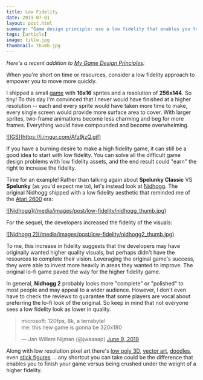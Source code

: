 ```yaml
---
title: Low Fidelity
date: 2019-07-01
layout: post.html
summary: "Game design principle: use a low fidelity that enables you to move quickly."
tags: [article]
image: title.jpg
thumbnail: thumb.jpg
---
```


_Here's a recent addition to [My Game Design Principles](/post/game-design-principles/):_

When you're short on time or resources, consider a low fidelity approach to empower you to move more quickly.

I shipped a small [game](/post/indie-game-sim/) with **16x16** sprites and a resolution of **256x144**. So tiny! To this day I'm convinced that I never would have finished at a higher resolution -- each and every sprite would have taken more time to make, every single screen would provide more surface area to cover. With larger sprites, two-frame animations become less charming and beg for more frames. Everything would have compounded and become overwhelming.

<div>
  <a href="/post/indie-game-sim/">
    ![IGS](https://i.imgur.com/Afz9jzQ.gif)
  </a>
</div>

If you have a burning desire to make a high fidelity game, it can still be a good idea to start with low fidelity. You can solve all the difficult game design problems with low fidelity assets, and the end result could "earn" the right to increase the fidelity.

Time for an example! Rather than talking again about **Spelunky Classic** VS **Spelunky** (as you'd expect me to), let's instead look at [Nidhogg](http://nidhogggame.com/). The original Nidhogg shipped with a low fidelity aesthetic that reminded me of the [Atari 2600](https://en.wikipedia.org/wiki/Atari_2600) era:

<div>
  <a href="/media/images/post/low-fidelity/nidhogg.jpg">
    ![Nidhogg](/media/images/post/low-fidelity/nidhogg_thumb.jpg)
  </a>
</div>

For the sequel, the developers increased the fidelity of the visuals:

<div>
  <a href="/media/images/post/low-fidelity/nidhogg2.jpg">
    ![Nidhogg 2](/media/images/post/low-fidelity/nidhogg2_thumb.jpg)
  </a>
</div>

To me, this increase in fidelity suggests that the developers may have originally wanted higher quality visuals, but perhaps didn't have the resources to complete their vision. Leveraging the original game's success, they were able to invest more heavily in areas they wanted to improve. The original lo-fi game paved the way for the higher fidelity game.

In general, **Nidhogg 2** probably looks more "complete" or "polished" to most people and may appeal to a wider audience. However, I don't even have to check the reviews to guarantee that some players are vocal about preferring the lo-fi look of the original. So keep in mind that not everyone sees a low fidelity look as lower in quality.

<blockquote class="twitter-tweet" data-lang="en"><p lang="en" dir="ltr">microsoft: 120fps, 8k, a terrabyte!<br>me: this new game is gonna be 320x180</p>&mdash; Jan Willem Nijman (@jwaaaap) <a href="https://twitter.com/jwaaaap/status/1137838551230492673?ref_src=twsrc%5Etfw">June 9, 2019</a></blockquote>
<script async src="https://platform.twitter.com/widgets.js" charset="utf-8"></script>

Along with low resolution pixel art there's [low poly 3D](https://tavernkeeper.com/), [vector art](https://www.castlecrashers.com/), [doodles](https://hiddenfolks.com/), even [stick figures](http://westofloathing.com/) ... any shortcut you can take could be the difference that enables you to finish your game versus being crushed under the weight of a higher fidelity.
